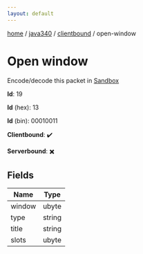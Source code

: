 ```yaml
---
layout: default
---
```


[home](/)  /  [java340](/protocol/java340)  /  [clientbound](/protocol/java340/clientbound)  /  open-window

# Open window

Encode/decode this packet in [Sandbox](../../../sandbox/java340#Clientbound.OpenWindow)

**Id**: 19

**Id** (hex): 13

**Id** (bin): 00010011

**Clientbound**: ✔️

**Serverbound**: ✖️

## Fields

Name | Type
---|---
window | ubyte
type | string
title | string
slots | ubyte
